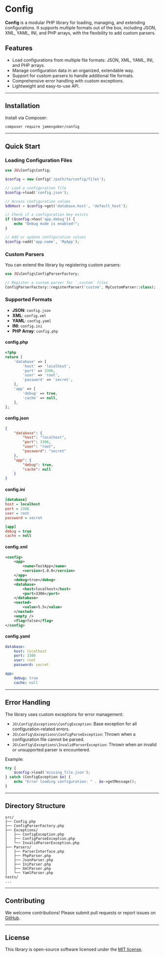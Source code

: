 # Config

**Config** is a modular PHP library for loading, managing, and extending configurations. It supports multiple formats out of the box, including JSON, XML, YAML, INI, and PHP arrays, with the flexibility to add custom parsers.

## Features

- Load configurations from multiple file formats: JSON, XML, YAML, INI, and PHP arrays.
- Manage configuration data in an organized, extendable way.
- Support for custom parsers to handle additional file formats.
- Comprehensive error handling with custom exceptions.
- Lightweight and easy-to-use API.

---

## Installation

Install via Composer:

```bash
composer require jamesgober/config
```

---

## Quick Start

### Loading Configuration Files

```php
use JG\Config\Config;

$config = new Config('/path/to/config/files');

// Load a configuration file
$config->load('config.json');

// Access configuration values
$dbHost = $config->get('database.host', 'default_host');

// Check if a configuration key exists
if ($config->has('app.debug')) {
    echo "Debug mode is enabled!";
}

// Add or update configuration values
$config->add('app.name', 'MyApp');
```

### Custom Parsers

You can extend the library by registering custom parsers:

```php
use JG\Config\ConfigParserFactory;

// Register a custom parser for `.custom` files
ConfigParserFactory::registerParser('custom', MyCustomParser::class);
```

### Supported Formats

- **JSON**: `config.json`
- **XML**: `config.xml`
- **YAML**: `config.yaml`
- **INI**: `config.ini`
- **PHP Array**: `config.php`

#### config.php
```php
<?php
return [
    'database' => [
        'host' => 'localhost',
        'port' => 3306,
        'user' => 'root',
        'password' => 'secret',
    ],
    'app' => [
        'debug' => true,
        'cache' => null,
    ],
];
```

#### config.json
```json
{
    "database": {
        "host": "localhost",
        "port": 3306,
        "user": "root",
        "password": "secret"
    },
    "app": {
        "debug": true,
        "cache": null
    }
}
```

#### config.ini
```ini
[database]
host = localhost
port = 3306
user = root
password = secret

[app]
debug = true
cache = null
```

#### config.xml
```xml
<config>
    <app>
        <name>TestApp</name>
        <version>1.0.0</version>
    </app>
    <debug>true</debug>
    <database>
        <host>localhost</host>
        <port>3306</port>
    </database>
    <nested>
        <value>5.5</value>
    </nested>
    <empty />
    <flag>false</flag>
</config>
```

#### config.yaml
```yaml
database:
    host: localhost
    port: 3306
    user: root
    password: secret

app:
    debug: true
    cache: null
```

---

## Error Handling

The library uses custom exceptions for error management:

- `JG\Config\Exceptions\ConfigException`: Base exception for all configuration-related errors.
- `JG\Config\Exceptions\ConfigParseException`: Thrown when a configuration file cannot be parsed.
- `JG\Config\Exceptions\InvalidParserException`: Thrown when an invalid or unsupported parser is encountered.

Example:
```php
try {
    $config->load('missing_file.json');
} catch (ConfigException $e) {
    echo "Error loading configuration: " . $e->getMessage();
}
```


---

## Directory Structure

```
src/
├── Config.php
├── ConfigParserFactory.php
├── Exceptions/
│   ├── ConfigException.php
│   ├── ConfigParseException.php
│   └── InvalidParserException.php
├── Parsers/
│   ├── ParserInterface.php
│   ├── PhpParser.php
│   ├── JsonParser.php
│   ├── IniParser.php
│   ├── XmlParser.php
│   └── YamlParser.php
tests/
...
```

---

## Contributing

We welcome contributions! Please submit pull requests or report issues on [GitHub](https://github.com/jamesgober/Config).

---

## License

This library is open-source software licensed under the [MIT license](LICENSE).
